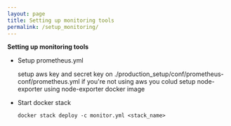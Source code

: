 ```yaml
---
layout: page
title: Setting up monitoring tools
permalink: /setup_monitoring/
---
```


**Setting up monitoring tools**

* Setup prometheus.yml

    setup aws key and secret key on ./production_setup/conf/prometheus-conf/prometheus.yml
    if you're not using aws you colud setup node-exporter using node-exporter docker image

* Start docker stack

    `docker stack deploy -c monitor.yml <stack_name>`
